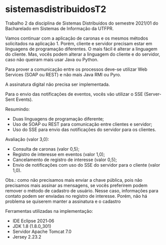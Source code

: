 # sistemasdistribuidosT2
Trabalho 2 da disciplina de Sistemas Distribuídos do semestre 2021/01 do Bacharelado em Sistemas de Informação da UTFPR.

Vamos continuar com a aplicação de caronas e os mesmos métodos solicitados na aplicação 1.
Porém, cliente e servidor precisam estar em linguagens de programação diferentes.
O mais fácil é alterar a linguagem do cliente.
Mas, vocês podem alterar a linguagem do cliente e do servidor, caso não queiram mais usar Java ou Python.

Para prover a comunicação entre os processos deve-se utilizar Web Services (SOAP ou REST) e não mais Java RMI ou Pyro.

A assinatura digital não precisa ser implementada.

Para o envio das notificações de eventos, vocês vão utilizar o SSE (Server-Sent Events).

Resumindo:
- Duas linguagens de programação diferente;
- Uso de SOAP ou REST para comunicação entre clientes e servidor;
- Uso do SSE para envio das notificações do servidor para os clientes.

Avaliação (valor 3,0):
- Consulta de caronas (valor 0,5);
- Registro de interesse em eventos (valor 1,0);
- Cancelamento de registro de interesse (valor 0,5);
- Envio de notificações com uso do SSE do servidor para o cliente (valor 1,0).

Obs.: como não precisamos mais enviar a chave pública, pois não precisamos mais assinar as mensagens, se vocês preferirem podem remover o método de cadastro de usuário.
Nesse caso, informações para contato podem ser enviadas no registro de interesse.
Porém, não há problema se quiserem manter a assinatura e o cadastro

Ferramentas utilizadas na implementação:
- IDE Eclipse 2021‑06
- JDK 1.8 (1.8.0_301)
- Servidor Apache Tomcat 7.0
- Jersey 2.23.2
